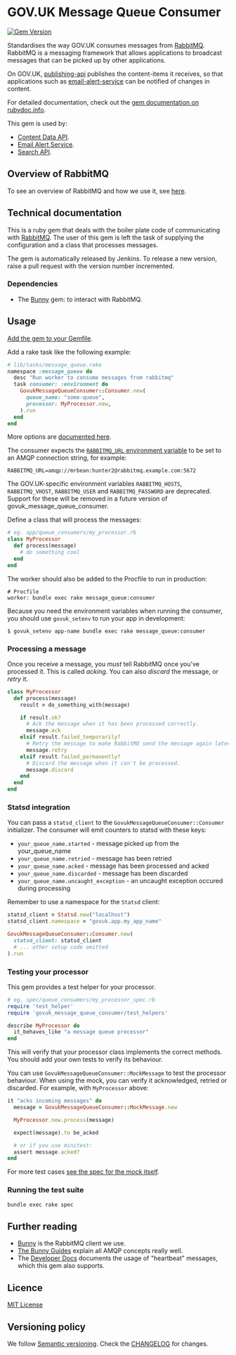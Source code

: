 # GOV.UK Message Queue Consumer
[![Gem Version](https://badge.fury.io/rb/govuk_message_queue_consumer.svg)](https://badge.fury.io/rb/govuk_message_queue_consumer)

Standardises the way GOV.UK consumes messages from [RabbitMQ](https://www.rabbitmq.com/).
RabbitMQ is a messaging framework that allows applications to broadcast messages
that can be picked up by other applications.

On GOV.UK, [publishing-api](https://github.com/alphagov/publishing-api) publishes
the content-items it receives, so that applications such as
[email-alert-service](https://github.com/alphagov/email-alert-service) can be
notified of changes in content.

For detailed documentation, check out the [gem documentation on rubydoc.info](http://www.rubydoc.info/gems/govuk_message_queue_consumer/GovukMessageQueueConsumer/Consumer#initialize-instance_method).

This gem is used by:

- [Content Data API](https://github.com/alphagov/content-data-api).
- [Email Alert Service](https://github.com/alphagov/email-alert-service/).
- [Search API](https://github.com/alphagov/search-api).

## Overview of RabbitMQ

To see an overview of RabbitMQ and how we use it, see [here](https://docs.publishing.service.gov.uk/manual/rabbitmq.html#overview).

## Technical documentation

This is a ruby gem that deals with the boiler plate code of communicating with
[RabbitMQ](https://www.rabbitmq.com/). The user of this gem is left the task of
supplying the configuration and a class that processes messages.

The gem is automatically released by Jenkins. To release a new version, raise a
pull request with the version number incremented.

### Dependencies

- The [Bunny](https://github.com/ruby-amqp/bunny) gem: to interact with RabbitMQ.

## Usage

[Add the gem to your Gemfile](https://rubygems.org/gems/govuk_message_queue_consumer).

Add a rake task like the following example:

```ruby
# lib/tasks/message_queue.rake
namespace :message_queue do
  desc "Run worker to consume messages from rabbitmq"
  task consumer: :environment do
    GovukMessageQueueConsumer::Consumer.new(
      queue_name: "some-queue",
      processor: MyProcessor.new,
    ).run
  end
end
```

More options are [documented here](http://www.rubydoc.info/gems/govuk_message_queue_consumer/GovukMessageQueueConsumer/Consumer#initialize-instance_method).

The consumer expects the [`RABBITMQ_URL` environment
variable](https://github.com/ruby-amqp/bunny/blob/066496d/docs/guides/connecting.md#paas-environments)
to be set to an AMQP connection string, for example:

`RABBITMQ_URL=amqp://mrbean:hunter2@rabbitmq.example.com:5672`

The GOV.UK-specific environment variables `RABBITMQ_HOSTS`, `RABBITMQ_VHOST`,
`RABBITMQ_USER` and `RABBITMQ_PASSWORD` are deprecated. Support for these will
be removed in a future version of govuk_message_queue_consumer.

Define a class that will process the messages:

```ruby
# eg. app/queue_consumers/my_processor.rb
class MyProcessor
  def process(message)
    # do something cool
  end
end
```

The worker should also be added to the Procfile to run in production:

```
# Procfile
worker: bundle exec rake message_queue:consumer
```

Because you need the environment variables when running the consumer, you should use
`govuk_setenv` to run your app in development:

```
$ govuk_setenv app-name bundle exec rake message_queue:consumer
```

### Processing a message

Once you receive a message, you *must* tell RabbitMQ once you've processed it. This
is called _acking_. You can also _discard_ the message, or _retry_ it.

```ruby
class MyProcessor
  def process(message)
    result = do_something_with(message)

    if result.ok?
      # Ack the message when it has been processed correctly.
      message.ack
    elsif result.failed_temporarily?
      # Retry the message to make RabbitMQ send the message again later.
      message.retry
    elsif result.failed_permanently?
      # Discard the message when it can't be processed.
      message.discard
    end
  end
end
```

### Statsd integration

You can pass a `statsd_client` to the `GovukMessageQueueConsumer::Consumer` initializer. The consumer will emit counters to statsd with these keys:

- `your_queue_name.started` - message picked up from the your_queue_name
- `your_queue_name.retried` - message has been retried
- `your_queue_name.acked` - message has been processed and acked
- `your_queue_name.discarded` - message has been discarded
- `your_queue_name.uncaught_exception` - an uncaught exception occured during processing

Remember to use a namespace for the `Statsd` client:

```ruby
statsd_client = Statsd.new("localhost")
statsd_client.namespace = "govuk.app.my_app_name"

GovukMessageQueueConsumer::Consumer.new(
  statsd_client: statsd_client
  # ... other setup code omitted
).run
```

### Testing your processor

This gem provides a test helper for your processor.

```ruby
# eg. spec/queue_consumers/my_processor_spec.rb
require 'test_helper'
require 'govuk_message_queue_consumer/test_helpers'

describe MyProcessor do
  it_behaves_like "a message queue processor"
end
```

This will verify that your processor class implements the correct methods. You
should add your own tests to verify its behaviour.

You can use `GovukMessageQueueConsumer::MockMessage` to test the processor
behaviour. When using the mock, you can verify it acknowledged, retried or
discarded. For example, with `MyProcessor` above:

```ruby
it "acks incoming messages" do
  message = GovukMessageQueueConsumer::MockMessage.new

  MyProcessor.new.process(message)

  expect(message).to be_acked

  # or if you use minitest:
  assert message.acked?
end
```

For more test cases [see the spec for the mock itself](/spec/mock_message_spec.rb).


### Running the test suite

```bash
bundle exec rake spec
```

## Further reading

- [Bunny](https://github.com/ruby-amqp/bunny) is the RabbitMQ client we use.
- [The Bunny Guides](http://rubybunny.info/articles/guides.html) explain all
  AMQP concepts really well.
- The [Developer Docs](https://docs.publishing.service.gov.uk/manual/rabbitmq.html)
  documents the usage of "heartbeat" messages, which this gem also supports.

## Licence

[MIT License](LICENCE)

## Versioning policy

We follow [Semantic versioning](http://semver.org/spec/v2.0.0.html). Check the
[CHANGELOG](CHANGELOG.md) for changes.

